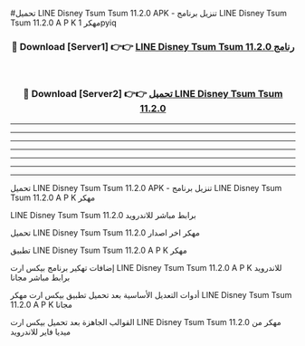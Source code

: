 #تحميل LINE Disney Tsum Tsum 11.2.0  APK - تنزيل برنامج LINE Disney Tsum Tsum 11.2.0  A P K مهكر 1pyiq 



<div align="center">
<h3>🔴 Download [Server1] 👉👉 <a href="https://apkdownload10.web.app/?title=LINE Disney Tsum Tsum 11.2.0 ">LINE Disney Tsum Tsum 11.2.0  رنامج</a></h3><br>

<h3>🔴 Download [Server2] 👉👉 <a href="https://apkdownload10.web.app/?title=LINE Disney Tsum Tsum 11.2.0 ">تحميل LINE Disney Tsum Tsum 11.2.0  </a></h3>
</div>


----------------------------------------------------------

----------------------------------------------------------

----------------------------------------------------------

----------------------------------------------------------

----------------------------------------------------------

----------------------------------------------------------

----------------------------------------------------------

تحميل LINE Disney Tsum Tsum 11.2.0  APK - تنزيل برنامج LINE Disney Tsum Tsum 11.2.0  A P K مهكر

LINE Disney Tsum Tsum 11.2.0  برابط مباشر للاندرويد

تحميل LINE Disney Tsum Tsum 11.2.0  مهكر اخر اصدار

تطبيق LINE Disney Tsum Tsum 11.2.0  A P K مهكر

إضافات تهكير برنامج بيكس ارت LINE Disney Tsum Tsum 11.2.0  A P K للاندرويد برابط مباشر مجانا

أدوات التعديل الأساسية بعد تحميل تطبيق بيكس ارت مهكر LINE Disney Tsum Tsum 11.2.0  A P K مجانا

القوالب الجاهزة بعد تحميل بيكس ارت LINE Disney Tsum Tsum 11.2.0  مهكر من ميديا فاير للاندرويد


